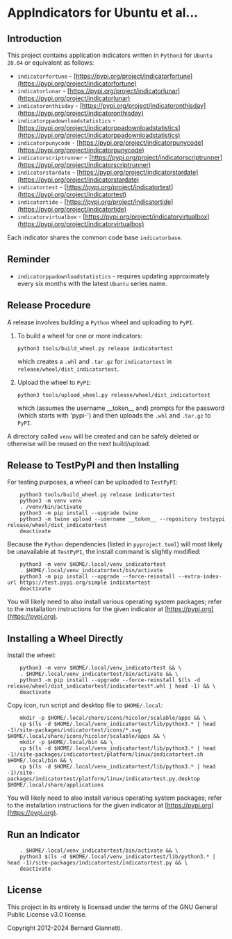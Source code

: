 # AppIndicators for Ubuntu et al...


## Introduction
This project contains application indicators written in `Python3` for `Ubuntu 20.04` or equivalent as follows:
- `indicatorfortune` - [https://pypi.org/project/indicatorfortune](https://pypi.org/project/indicatorfortune)
- `indicatorlunar` - [https://pypi.org/project/indicatorlunar](https://pypi.org/project/indicatorlunar)
- `indicatoronthisday` - [https://pypi.org/project/indicatoronthisday](https://pypi.org/project/indicatoronthisday)
- `indicatorppadownloadstatistics` - [https://pypi.org/project/indicatorppadownloadstatistics](https://pypi.org/project/indicatorppadownloadstatistics)
- `indicatorpunycode` - [https://pypi.org/project/indicatorpunycode](https://pypi.org/project/indicatorpunycode)
- `indicatorscriptrunner` - [https://pypi.org/project/indicatorscriptrunner](https://pypi.org/project/indicatorscriptrunner)
- `indicatorstardate` - [https://pypi.org/project/indicatorstardate](https://pypi.org/project/indicatorstardate)
- `indicatortest` - [https://pypi.org/project/indicatortest](https://pypi.org/project/indicatortest)
- `indicatortide` - [https://pypi.org/project/indicatortide](https://pypi.org/project/indicatortide)
- `indicatorvirtualbox` - [https://pypi.org/project/indicatorvirtualbox](https://pypi.org/project/indicatorvirtualbox)

Each indicator shares the common code base `indicatorbase`.


## Reminder
- `indicatorppadownloadstatistics` - requires updating approximately every six months with the latest `Ubuntu` series name.


## Release Procedure
A release involves building a `Python` wheel and uploading to `PyPI`.
1. To build a wheel for one or more indicators:

    `python3 tools/build_wheel.py release indicatortest`

    which creates a `.whl` and `.tar.gz` for `indicatortest` in `release/wheel/dist_indicatortest`.

2. Upload the wheel to `PyPI`:

    `python3 tools/upload_wheel.py release/wheel/dist_indicatortest`

    which (assumes the username \_\_token\_\_ and) prompts for the password (which starts with 'pypi-') and then uploads the `.whl` and `.tar.gz` to `PyPI`.

A directory called `venv` will be created and can be safely deleted or otherwise will be reused on the next build/upload.


## Release to TestPyPI and then Installing
For testing purposes, a wheel can be uploaded to `TestPyPI`:

```
    python3 tools/build_wheel.py release indicatortest
    python3 -m venv venv
    . /venv/bin/activate
    python3 -m pip install --upgrade twine
    python3 -m twine upload --username __token__ --repository testpypi release/wheel/dist_indicatortest
    deactivate
```

Because the `Python` dependencies (listed in `pyproject.toml`) will most likely be unavailable at `TestPyPI`, the install command is slightly modified:

```
    python3 -m venv $HOME/.local/venv_indicatortest
    . $HOME/.local/venv_indicatortest/bin/activate
    python3 -m pip install --upgrade --force-reinstall --extra-index-url https://test.pypi.org/simple indicatortest
    deactivate
```

You will likely need to also install various operating system packages; refer to the installation instructions for the given indicator at [https://pypi.org](https://pypi.org).


## Installing a Wheel Directly
Install the wheel:

```
    python3 -m venv $HOME/.local/venv_indicatortest && \
    . $HOME/.local/venv_indicatortest/bin/activate && \
    python3 -m pip install --upgrade --force-reinstall $(ls -d release/wheel/dist_indicatortest/indicatortest*.whl | head -1) && \
    deactivate
```

Copy icon, run script and desktop file to `$HOME/.local`:
```
    mkdir -p $HOME/.local/share/icons/hicolor/scalable/apps && \
    cp $(ls -d $HOME/.local/venv_indicatortest/lib/python3.* | head -1)/site-packages/indicatortest/icons/*.svg $HOME/.local/share/icons/hicolor/scalable/apps && \
    mkdir -p $HOME/.local/bin && \
    cp $(ls -d $HOME/.local/venv_indicatortest/lib/python3.* | head -1)/site-packages/indicatortest/platform/linux/indicatortest.sh $HOME/.local/bin && \
    cp $(ls -d $HOME/.local/venv_indicatortest/lib/python3.* | head -1)/site-packages/indicatortest/platform/linux/indicatortest.py.desktop $HOME/.local/share/applications
```

You will likely need to also install various operating system packages; refer to the installation instructions for the given indicator at [https://pypi.org](https://pypi.org).


## Run an Indicator

```
    . $HOME/.local/venv_indicatortest/bin/activate && \
    python3 $(ls -d $HOME/.local/venv_indicatortest/lib/python3.* | head -1)/site-packages/indicatortest/indicatortest.py && \
    deactivate
```


## License
This project in its entirety is licensed under the terms of the GNU General Public License v3.0 license.

Copyright 2012-2024 Bernard Giannetti.

